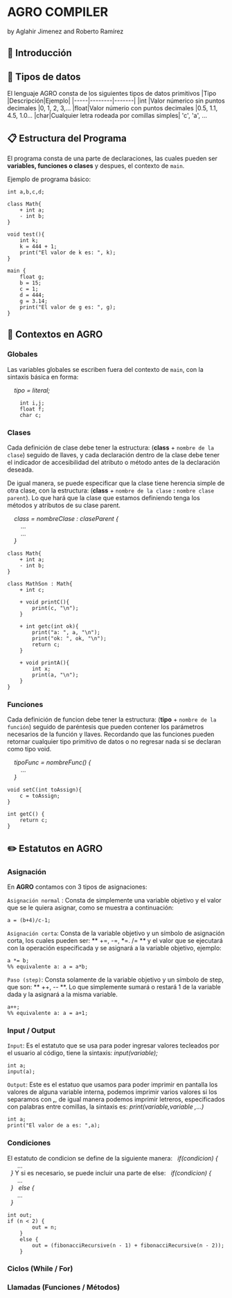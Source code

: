 # AGRO COMPILER
by Aglahir Jimenez and Roberto Ramírez

## :beginner: Introducción


## :memo: Tipos de datos

El lenguaje AGRO consta de los siguientes tipos de datos primitivos
|Tipo |Descripción|Ejemplo|
|-----|--------|-------|
|int  |Valor númerico sin puntos decimales     |0, 1, 2, 3,...
|float|Valor númerio con puntos decimales      |0.5, 1.1, 4.5, 1.0...
|char|Cualquier letra rodeada por comillas simples| 'c', 'a', ...

## :clipboard: Estructura del Programa

El programa consta de una parte de declaraciones, las cuales pueden ser **variables, funciones o clases** y despues, el contexto de `main`.

Ejemplo de programa básico:

```
int a,b,c,d;

class Math{
    + int a;
    - int b;
}

void test(){
    int k;
    k = 444 + 1;
    print("El valor de k es: ", k);
}

main {
    float g;
    b = 15;
    c = 1;
    d = 444;
    g = 3.14;
    print("El valor de g es: ", g);
}
```

## :bookmark_tabs: Contextos en AGRO

### Globales
Las variables globales se escriben fuera del contexto de `main`, con la sintaxis básica en forma:

&nbsp;&nbsp;&nbsp; *tipo = literal;*
```
    int i,j;
    float f;
    char c;
```

### Clases
Cada definición de clase debe tener la estructura: (**class** + `nombre de la clase`) seguido de llaves, y cada declaración dentro de la clase debe tener el indicador de accesibilidad del atributo o método antes de la declaración deseada.

De igual manera, se puede especificar que la clase tiene herencia simple de otra clase, con la estructura: (**class** + `nombre de la clase` **:** `nombre clase parent`). Lo que hará que la clase que estamos definiendo tenga los métodos y atributos de su clase parent.

&nbsp;&nbsp;&nbsp;&nbsp;*class = nombreClase : claseParent {  
&nbsp;&nbsp;&nbsp;&nbsp;&nbsp;&nbsp;&nbsp;&nbsp;...  
&nbsp;&nbsp;&nbsp;&nbsp;&nbsp;&nbsp;&nbsp;&nbsp;...  
&nbsp;&nbsp;&nbsp;&nbsp;}*

```
class Math{
    + int a;
    - int b;
}

class MathSon : Math{
    + int c;
    
    + void printC(){
        print(c, "\n");
    }
    
    + int getc(int ok){
        print("a: ", a, "\n");
        print("ok: ", ok, "\n");
        return c;
    }

    + void printA(){
        int x;
        print(a, "\n");
    }
}
```

### Funciones
Cada definición de funcion debe tener la estructura: (**tipo** + `nombre de la función`) seguido de paréntesis que pueden contener los parámetros necesarios de la función y llaves.
Recordando que las funciones pueden retornar cualquier tipo primitivo de datos o no regresar nada si se declaran como tipo void.

&nbsp;&nbsp;&nbsp;&nbsp;*tipoFunc = nombreFunc() {  
&nbsp;&nbsp;&nbsp;&nbsp;&nbsp;&nbsp;&nbsp;&nbsp;...  
&nbsp;&nbsp;&nbsp;&nbsp;}*

```
void setC(int toAssign){
    c = toAssign;
}

int getC() {
    return c;
}

```

## :pencil2: Estatutos en AGRO

### Asignación
En **AGRO** contamos con 3 tipos de asignaciones:

`Asignación normal` : Consta de simplemente una variable objetivo y el valor que se le quiera asignar, como se muestra a continuación:
```
a = (b+4)/c-1;
```

`Asignación corta`: Consta de la variable objetivo y un símbolo de asignación corta, los cuales pueden ser: ** +=, -=, *=. /= ** y el valor que se ejecutará con la operación especificada y se asignará a la variable objetivo, ejemplo:
```
a *= b;
%% equivalente a: a = a*b;
```

`Paso (step)`: Consta solamente de la variable objetivo y un símbolo de step, que son: ** ++, -- **. Lo que simplemente sumará o restará 1 de la variable dada y la asignará a la misma variable.
```
a++;
%% equivalente a: a = a+1;
```

### Input / Output

`Input`: Es el estatuto que se usa para poder ingresar valores tecleados por el usuario al código, tiene la sintaxis:
*input(variable);*
```
int a;
input(a);
```

`Output`: Este es el estatuo que usamos para poder imprimir en pantalla los valores de alguna variable interna, podemos imprimir varios valores si los separamos con **,**, de igual manera podemos imprimir letreros, especificados con palabras entre comillas, la sintaxis es:
*print(variable,variable ,...)*
```
int a;
print("El valor de a es: ",a);
```

### Condiciones
El estatuto de condicion se define de la siguiente manera:
&nbsp;&nbsp;*if(condicion) {  
&nbsp;&nbsp;&nbsp;&nbsp;&nbsp;&nbsp;...  
&nbsp;&nbsp;}*
Y si es necesario, se puede incluir una parte de else:
&nbsp;&nbsp;*if(condicion) {  
&nbsp;&nbsp;&nbsp;&nbsp;&nbsp;&nbsp;...  
&nbsp;&nbsp;}*
&nbsp;&nbsp;*else {  
&nbsp;&nbsp;&nbsp;&nbsp;&nbsp;&nbsp;...  
&nbsp;&nbsp;}*
```
int out;
if (n < 2) {
        out = n;
    }
    else {
        out = (fibonacciRecursive(n - 1) + fibonacciRecursive(n - 2));
    }
```

### Ciclos (While / For)

### Llamadas (Funciones / Métodos)